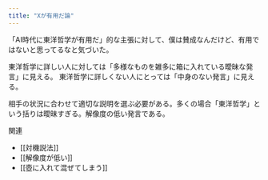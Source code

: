 ```yaml
---
title: "Xが有用だ論"
---
```


「AI時代に東洋哲学が有用だ」的な主張に対して、僕は賛成なんだけど、有用ではないと思ってるなと気づいた。

東洋哲学に詳しい人に対しては「多様なものを雑多に箱に入れている曖昧な発言」に見える。
東洋哲学に詳しくない人にとっては「中身のない発言」に見える。

相手の状況に合わせて適切な説明を選ぶ必要がある。多くの場合「東洋哲学」という括りは曖昧すぎる。解像度の低い発言である。

関連
- [[対機説法]]
- [[解像度が低い]]
- [[壺に入れて混ぜてしまう]]
